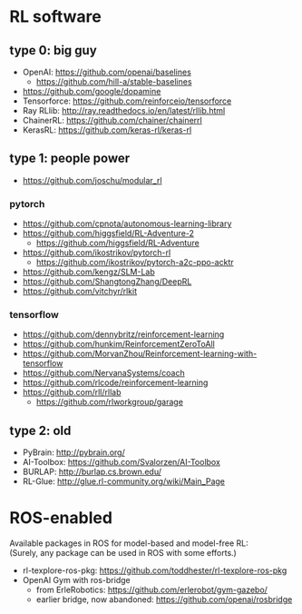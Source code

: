 # RL software

## type 0: big guy 
* OpenAI: https://github.com/openai/baselines
  * https://github.com/hill-a/stable-baselines
* https://github.com/google/dopamine
* Tensorforce: https://github.com/reinforceio/tensorforce
* Ray RLlib: http://ray.readthedocs.io/en/latest/rllib.html
* ChainerRL: https://github.com/chainer/chainerrl
* KerasRL: https://github.com/keras-rl/keras-rl

## type 1: people power
* https://github.com/joschu/modular_rl

### pytorch
* https://github.com/cpnota/autonomous-learning-library
* https://github.com/higgsfield/RL-Adventure-2
  * https://github.com/higgsfield/RL-Adventure
* https://github.com/ikostrikov/pytorch-rl
  * https://github.com/ikostrikov/pytorch-a2c-ppo-acktr
* https://github.com/kengz/SLM-Lab
* https://github.com/ShangtongZhang/DeepRL
* https://github.com/vitchyr/rlkit

### tensorflow
* https://github.com/dennybritz/reinforcement-learning
* https://github.com/hunkim/ReinforcementZeroToAll
* https://github.com/MorvanZhou/Reinforcement-learning-with-tensorflow
* https://github.com/NervanaSystems/coach
* https://github.com/rlcode/reinforcement-learning
* https://github.com/rll/rllab
  * https://github.com/rlworkgroup/garage

## type 2: old
* PyBrain: http://pybrain.org/
* AI-Toolbox: https://github.com/Svalorzen/AI-Toolbox
* BURLAP: http://burlap.cs.brown.edu/
* RL-Glue: http://glue.rl-community.org/wiki/Main_Page

# ROS-enabled
Available packages in ROS for model-based and model-free RL: <br/>
(Surely, any package can be used in ROS with some efforts.)
* rl-texplore-ros-pkg: https://github.com/toddhester/rl-texplore-ros-pkg
* OpenAI Gym with ros-bridge
  * from ErleRobotics: https://github.com/erlerobot/gym-gazebo/
  * earlier bridge, now abandoned: https://github.com/openai/rosbridge
